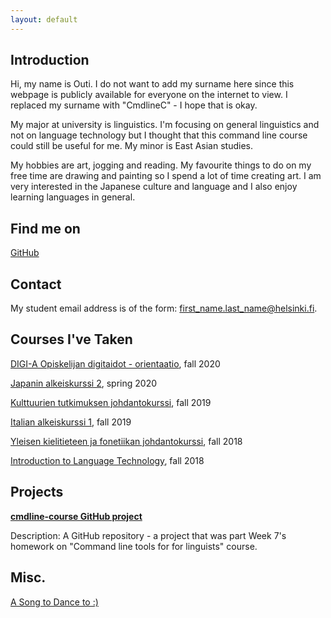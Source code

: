 ```yaml
---
layout: default
---
```


## Introduction

Hi, my name is Outi. I do not want to add my surname here since this webpage is publicly available for everyone on the internet to view. I replaced my surname  with "CmdlineC" - I hope that is okay.

My major at university is linguistics. I'm focusing on general linguistics and not on language technology but I thought that this command line course could still be useful for me. My minor is East Asian studies.

My hobbies are art, jogging and reading. My favourite things to do on my free time are drawing and painting so I spend a lot of time creating art. I am very interested in the Japanese culture and language and I also enjoy learning languages in general.

## Find me on

[GitHub](https://github.com/cmdline-outi)

## Contact

My student email address is of the form: first_name.last_name@helsinki.fi. 

## Courses I've Taken

[DIGI-A Opiskelijan digitaidot - orientaatio](https://courses.helsinki.fi/fi/digi-000a/125336111), fall 2020

[Japanin alkeiskurssi 2](https://courses.helsinki.fi/fi/992994), spring 2020

[Kulttuurien tutkimuksen johdantokurssi](https://courses.helsinki.fi/fi/kuka-101), fall 2019

[Italian alkeiskurssi 1](https://courses.helsinki.fi/fi/99210/129463386), fall 2019

[Yleisen kielitieteen ja fonetiikan johdantokurssi](https://courses.helsinki.fi/fi/kik-401), fall 2018

[Introduction to Language Technology](https://courses.helsinki.fi/fi/kik-405/124787882), fall 2018

## Projects

**[cmdline-course GitHub project](https://github.com/cmdline-outi/cmdline-course)**

Description: A GitHub repository - a project that was part Week 7's homework on "Command line tools for for linguists" course.

## Misc. 

[A Song to Dance to :)](https://youtu.be/ScSW9C3DF18)